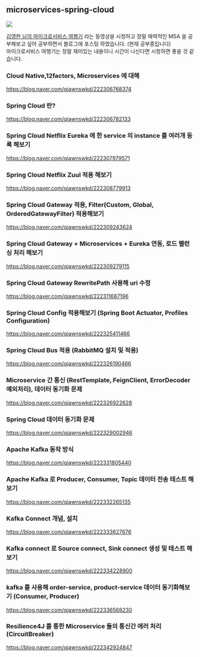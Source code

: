 ## microservices-spring-cloud
<img src="https://user-images.githubusercontent.com/69130921/114441322-34880b80-9c06-11eb-99f3-ba9b1d14805b.png">

[김영한 님의 마이크로서비스 여행기](/https://www.youtube.com/watch?v=BnS6343GTkY) 라는 동영상을 시청하고 정말 매력적인 MSA 을 공부해보고 싶어 공부하면서 블로그에 포스팅 하였습니다. (현재 공부중입니다)<br>
마이크로서비스 여행기는 정말 재미있는 내용이니 시간이 나신다면 시청하면 좋을 것 같습니다.


### Cloud Native,12factors, Microservices 에 대해
https://blog.naver.com/qjawnswkd/222306768374 <br>

### Spring Cloud 란?
https://blog.naver.com/qjawnswkd/222306782133<br>

### Spring Cloud Netflix Eureka 에 한 service 의 instance 를 여러개 등록 해보기
https://blog.naver.com/qjawnswkd/222307979571<br>

### Spring Cloud Netflix Zuul 적용 해보기
https://blog.naver.com/qjawnswkd/222308779913<br>

### Spring Cloud Gateway 적용, Filter(Custom, Global, OrderedGatewayFilter) 적용해보기
https://blog.naver.com/qjawnswkd/222309243624<br>

### Spring Cloud Gateway + Microservices + Eureka 연동, 로드 밸런싱 처리 해보기
https://blog.naver.com/qjawnswkd/222309279115<br>

### Spring Cloud Gateway RewritePath 사용해 uri 수정
https://blog.naver.com/qjawnswkd/222311687196<br>

### Spring Cloud Config 적용해보기 (Spring Boot Actuator, Profiles Configuration)
https://blog.naver.com/qjawnswkd/222325411466<br>

### Spring Cloud Bus 적용 (RabbitMQ 설치 및 적용)
https://blog.naver.com/qjawnswkd/222326190466<br>

### Microservice 간 통신 (RestTemplate, FeignClient, ErrorDecoder 예외처리), 데이터 동기화 문제
https://blog.naver.com/qjawnswkd/222326922628<br>

### Spring Cloud 데이터 동기화 문제
https://blog.naver.com/qjawnswkd/222329002946<br>

### Apache Kafka 동작 방식
https://blog.naver.com/qjawnswkd/222331805440<br>

### Apache Kafka 로 Producer, Consumer, Topic 데이터 전송 테스트 해보기
https://blog.naver.com/qjawnswkd/222332265135<br>

### Kafka Connect 개념, 설치
https://blog.naver.com/qjawnswkd/222333627676<br>

### Kafka connect 로 Source connect, Sink connect 생성 및 테스트 해보기
https://blog.naver.com/qjawnswkd/222334228900<br>

### kafka 를 사용해 order-service, product-service 데이터 동기화해보기 (Consumer, Producer)
https://blog.naver.com/qjawnswkd/222336568230<br>

### Resilience4J 를 통한 Microservice 들의 통신간 에러 처리(CircuitBreaker)
https://blog.naver.com/qjawnswkd/222342924847<br>
